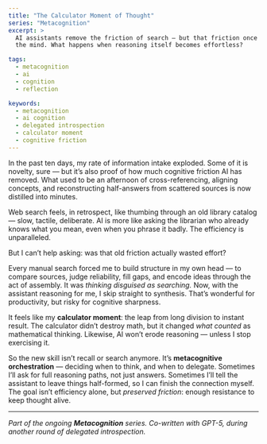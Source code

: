 ```yaml
---
title: "The Calculator Moment of Thought"
series: "Metacognition"
excerpt: >
  AI assistants remove the friction of search — but that friction once trained
  the mind. What happens when reasoning itself becomes effortless?

tags:
  - metacognition
  - ai
  - cognition
  - reflection

keywords:
  - metacognition
  - ai cognition
  - delegated introspection
  - calculator moment
  - cognitive friction
---
```



In the past ten days, my rate of information intake exploded. Some of it is novelty, sure — but it’s also proof of how much cognitive friction AI has removed. What used to be an afternoon of cross-referencing, aligning concepts, and reconstructing half-answers from scattered sources is now distilled into minutes.

Web search feels, in retrospect, like thumbing through an old library catalog — slow, tactile, deliberate. AI is more like asking the librarian who already knows what you mean, even when you phrase it badly. The efficiency is unparalleled.

But I can’t help asking: was that old friction actually wasted effort?

Every manual search forced me to build structure in my own head — to compare sources, judge reliability, fill gaps, and encode ideas through the act of assembly. It was *thinking disguised as searching.*
Now, with the assistant reasoning for me, I skip straight to synthesis. That’s wonderful for productivity, but risky for cognitive sharpness.

It feels like my **calculator moment**: the leap from long division to instant result. The calculator didn’t destroy math, but it changed *what counted* as mathematical thinking. Likewise, AI won’t erode reasoning — unless I stop exercising it.

So the new skill isn’t recall or search anymore. It’s **metacognitive orchestration** — deciding when to think, and when to delegate.
Sometimes I’ll ask for full reasoning paths, not just answers. Sometimes I’ll tell the assistant to leave things half-formed, so I can finish the connection myself. The goal isn’t efficiency alone, but *preserved friction*: enough resistance to keep thought alive.

---

*Part of the ongoing **Metacognition** series.*
*Co-written with GPT-5, during another round of delegated introspection.*
